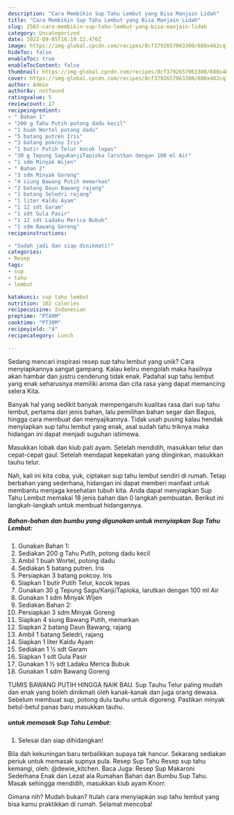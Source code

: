 ```yaml
---
description: "Cara Membikin Sup Tahu Lembut yang Bisa Manjain Lidah"
title: "Cara Membikin Sup Tahu Lembut yang Bisa Manjain Lidah"
slug: 2503-cara-membikin-sup-tahu-lembut-yang-bisa-manjain-lidah
category: Uncategorized
date: 2022-09-05T16:19:12.476Z
image: https://img-global.cpcdn.com/recipes/8cf3792657063300/680x482cq70/sup-tahu-lembut-foto-resep-utama.jpg
hideToc: false
enableToc: true
enableTocContent: false
thumbnail: https://img-global.cpcdn.com/recipes/8cf3792657063300/680x482cq70/sup-tahu-lembut-foto-resep-utama.jpg
cover: https://img-global.cpcdn.com/recipes/8cf3792657063300/680x482cq70/sup-tahu-lembut-foto-resep-utama.jpg
author: Admin
authorAv: notfound
ratingvalue: 5
reviewcount: 17
recipeingredient:
- " Bahan 1"
- "200 g Tahu Putih potong dadu kecil"
- "1 buah Wortel potong dadu"
- "5 batang putren Iris"
- "3 batang pokcoy Iris"
- "1 butir Putih Telur kocok lepas"
- "30 g Tepung SaguKanjiTapioka larutkan dengan 100 ml Air"
- "1 sdm Minyak Wijen"
- " Bahan 2"
- "3 sdm Minyak Goreng"
- "4 siung Bawang Putih memarkan"
- "2 batang Daun Bawang rajang"
- "1 batang Seledri rajang"
- "1 liter Kaldu Ayam"
- "1 12 sdt Garam"
- "1 sdt Gula Pasir"
- "1 12 sdt Ladaku Merica Bubuk"
- "1 sdm Bawang Goreng"
recipeinstructions:

- "Sudah jadi dan siap dinikmati!"
categories:
- Resep
tags:
- sup
- tahu
- lembut

katakunci: sup tahu lembut 
nutrition: 102 calories
recipecuisine: Indonesian
preptime: "PT40M"
cooktime: "PT30M"
recipeyield: "4"
recipecategory: Lunch

---
```





Sedang mencari inspirasi resep sup tahu lembut yang unik? Cara menyiapkannya sangat gampang. Kalau keliru mengolah maka hasilnya akan hambar dan justru cenderung tidak enak. Padahal sup tahu lembut yang enak seharusnya memiliki aroma dan cita rasa yang dapat memancing selera Kita.





Banyak hal yang sedikit banyak mempengaruhi kualitas rasa dari sup tahu lembut, pertama dari jenis bahan, lalu pemilihan bahan segar dan Bagus, hingga cara membuat dan menyajikannya. Tidak usah pusing kalau hendak menyiapkan sup tahu lembut yang enak,      asal sudah tahu triknya maka hidangan ini dapat menjadi suguhan istimewa.














Masukkan lobak dan kiub pati ayam. Setelah mendidih, masukkan telur dan cepat-cepat gaul. Setelah mendapat kepekatan yang diinginkan, masukkan tauhu telur.






Nah, kali ini kita coba, yuk, ciptakan sup tahu lembut sendiri di rumah. Tetap berbahan yang sederhana, hidangan ini dapat memberi manfaat untuk membantu menjaga kesehatan tubuh kita. Anda dapat menyiapkan Sup Tahu Lembut memakai 18 jenis bahan dan 0 langkah pembuatan. Berikut ini langkah-langkah untuk membuat hidangannya.

<!--inarticleads1-->

##### Bahan-bahan dan bumbu yang digunakan untuk menyiapkan Sup Tahu Lembut:

1. Gunakan  Bahan 1:
1. Sediakan 200 g Tahu Putih, potong dadu kecil
1. Ambil 1 buah Wortel, potong dadu
1. Sediakan 5 batang putren. Iris
1. Persiapkan 3 batang pokcoy. Iris
1. Siapkan 1 butir Putih Telur, kocok lepas
1. Gunakan 30 g Tepung Sagu/Kanji/Tapioka, larutkan dengan 100 ml Air
1. Gunakan 1 sdm Minyak Wijen
1. Sediakan  Bahan 2:
1. Persiapkan 3 sdm Minyak Goreng
1. Siapkan 4 siung Bawang Putih, memarkan
1. Siapkan 2 batang Daun Bawang, rajang
1. Ambil 1 batang Seledri, rajang
1. Siapkan 1 liter Kaldu Ayam
1. Sediakan 1 1⁄2 sdt Garam
1. Siapkan 1 sdt Gula Pasir
1. Gunakan 1 1⁄2 sdt Ladaku Merica Bubuk
1. Gunakan 1 sdm Bawang Goreng


TUMIS BAWANG PUTIH HINGGA NAIK BAU. Sup Tauhu Telur paling mudah dan enak yang boleh dinikmati oleh kanak-kanak dan juga orang dewasa. Sebelum membuat sup, potong dulu tauhu untuk digoreng. Pastikan minyak betul-betul panas baru masukkan tauhu. 

<!--inarticleads2-->

#####  untuk memasak Sup Tahu Lembut:


1. Selesai dan siap dihidangkan!

Bila dah kekuningan baru terbalikkan supaya tak hancur. Sekarang sediakan periuk untuk memasak supnya pula. Resep Sup Tahu Resep sup tahu kemangi, oleh: @dewie_kitchen. Baca Juga: Resep Sup Makaroni Sederhana Enak dan Lezat ala Rumahan Bahan dan Bumbu Sup Tahu. Masak sehingga mendidih, masukkan kiub ayam Knorr. 

Gimana nih? Mudah bukan? Itulah cara menyiapkan sup tahu lembut yang bisa kamu praktikkan di rumah. Selamat mencoba!
